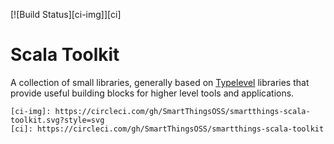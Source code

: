 [![Build Status][ci-img]][ci]

# Scala Toolkit

A collection of small libraries, generally based on [Typelevel](https://typelevel.org/projects/) libraries that
provide useful building blocks for higher level tools and applications.

    [ci-img]: https://circleci.com/gh/SmartThingsOSS/smartthings-scala-toolkit.svg?style=svg
    [ci]: https://circleci.com/gh/SmartThingsOSS/smartthings-scala-toolkit
